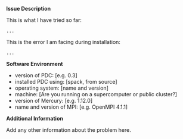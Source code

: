 **Issue Description**

This is what I have tried so far:


```commandline
...
```

This is the error I am facing during installation:

```
...
```

**Software Environment**

- version of PDC: [e.g. 0.3]
- installed PDC using: [spack, from source]
- operating system: [name and version]
- machine: [Are you running on a supercomputer or public cluster?]
- version of Mercury: [e.g. 1.12.0]
- name and version of MPI: [e.g. OpenMPI 4.1.1]

**Additional Information**

Add any other information about the problem here.
